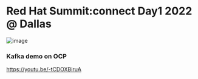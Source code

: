 # Red Hat Summit:connect Day1 2022 @ Dallas

![image](https://user-images.githubusercontent.com/13231217/193130365-90243cc4-e7cd-4fe2-a1d8-58b7dca94500.png)


### Kafka demo on OCP
https://youtu.be/-tCDOXBiruA

